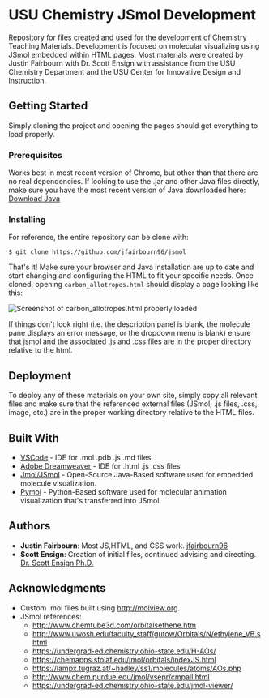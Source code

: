 # USU Chemistry JSmol Development

Repository for files created and used for the development of Chemistry Teaching Materials. Development is focused on molecular visualizing using JSmol embedded within HTML pages. Most materials were created by Justin Fairbourn with Dr. Scott Ensign with assistance from the USU Chemistry Department and the USU Center for Innovative Design and Instruction.

## Getting Started

Simply cloning the project and opening the pages should get everything to load properly. 

### Prerequisites

Works best in most recent version of Chrome, but other than that there are no real dependencies. If looking to use the .jar and other Java files directly, make sure you have the most recent version of Java downloaded here: [Download Java](https://java.com/)

### Installing

For reference, the entire repository can be clone with:

```
$ git clone https://github.com/jfairbourn96/jsmol
```

That's it! Make sure your browser and Java installation are up to date and start changing and configuring the HTML to fit your specific needs. Once cloned, opening `carbon_allotropes.html` should display a page looking like this:

![Screenshot of carbon_allotropes.html properly loaded](jsmol/screenshots/readme_example.PNG)

If things don't look right (i.e. the description panel is blank, the molecule pane displays an error message, or the dropdown menu is blank) ensure that jsmol and the associated .js and .css files are in the proper directory relative to the html.

## Deployment

To deploy any of these materials on your own site, simply copy all relevant files and make sure that the referenced external files (JSmol, .js files, .css, image, etc.) are in the proper working directory relative to the HTML files.

## Built With

* [VSCode](https://code.visualstudio.com/) - IDE for .mol .pdb .js .md files
* [Adobe Dreamweaver](https://www.adobe.com/products/dreamweaver.html) - IDE for .html .js .css files
* [Jmol/JSmol](http://jmol.sourceforge.net/) - Open-Source Java-Based software used for embedded molecule visualization.
* [Pymol](https://pymol.org/2/) - Python-Based software used for molecular animation visualization that's transferred into JSmol.

## Authors

* **Justin Fairbourn**: Most JS,HTML, and CSS work. [jfairbourn96](https://github.com/jfairbourn96)
* **Scott Ensign**: Creation of initial files, continued advising and directing. [Dr. Scott Ensign Ph.D.](http://ensignchemistry.com/)


## Acknowledgments
 - Custom .mol files built using <http://molview.org>.
 - JSmol references:
   - <http://www.chemtube3d.com/orbitalsethene.htm>
   - <http://www.uwosh.edu/faculty_staff/gutow/Orbitals/N/ethylene_VB.shtml>
   - <https://undergrad-ed.chemistry.ohio-state.edu/H-AOs/>
   - <https://chemapps.stolaf.edu/jmol/orbitals/indexJS.html>
   - <https://lampx.tugraz.at/~hadley/ss1/molecules/atoms/AOs.php>
   - <http://www.chem.purdue.edu/jmol/vsepr/cmpall.html>
   - <https://undergrad-ed.chemistry.ohio-state.edu/jmol-viewer/>
